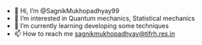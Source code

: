 - 👋 Hi, I’m @SagnikMukhopadhyay99
- 👀 I’m interested in Quantum mechanics, Statistical mechanics
- 🌱 I’m currently learning developing some techniques
- 📫 How to reach me sagnikmukhopadhyay@tifrh.res.in

<!---
SagnikMukhopadhyay99/SagnikMukhopadhyay99 is a ✨ special ✨ repository because its `README.md` (this file) appears on your GitHub profile.
You can click the Preview link to take a look at your changes.
--->

